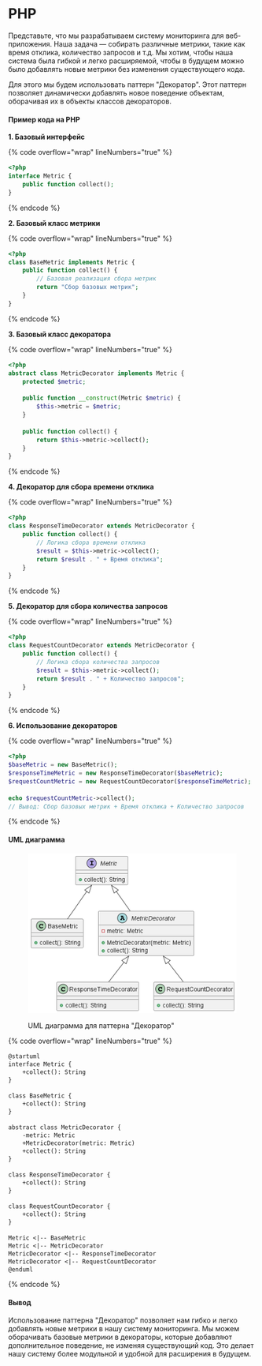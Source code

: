 # PHP

Представьте, что мы разрабатываем систему мониторинга для веб-приложения. Наша задача — собирать различные метрики, такие как время отклика, количество запросов и т.д. Мы хотим, чтобы наша система была гибкой и легко расширяемой, чтобы в будущем можно было добавлять новые метрики без изменения существующего кода.

Для этого мы будем использовать паттерн "Декоратор". Этот паттерн позволяет динамически добавлять новое поведение объектам, оборачивая их в объекты классов декораторов.

#### Пример кода на PHP

**1. Базовый интерфейс**

{% code overflow="wrap" lineNumbers="true" %}
```php
<?php
interface Metric {
    public function collect();
}
```
{% endcode %}

**2. Базовый класс метрики**

{% code overflow="wrap" lineNumbers="true" %}
```php
<?php
class BaseMetric implements Metric {
    public function collect() {
        // Базовая реализация сбора метрик
        return "Сбор базовых метрик";
    }
}
```
{% endcode %}

**3. Базовый класс декоратора**

{% code overflow="wrap" lineNumbers="true" %}
```php
<?php
abstract class MetricDecorator implements Metric {
    protected $metric;

    public function __construct(Metric $metric) {
        $this->metric = $metric;
    }

    public function collect() {
        return $this->metric->collect();
    }
}
```
{% endcode %}

**4. Декоратор для сбора времени отклика**

{% code overflow="wrap" lineNumbers="true" %}
```php
<?php
class ResponseTimeDecorator extends MetricDecorator {
    public function collect() {
        // Логика сбора времени отклика
        $result = $this->metric->collect();
        return $result . " + Время отклика";
    }
}
```
{% endcode %}

**5. Декоратор для сбора количества запросов**

{% code overflow="wrap" lineNumbers="true" %}
```php
<?php
class RequestCountDecorator extends MetricDecorator {
    public function collect() {
        // Логика сбора количества запросов
        $result = $this->metric->collect();
        return $result . " + Количество запросов";
    }
}
```
{% endcode %}

**6. Использование декораторов**

{% code overflow="wrap" lineNumbers="true" %}
```php
<?php
$baseMetric = new BaseMetric();
$responseTimeMetric = new ResponseTimeDecorator($baseMetric);
$requestCountMetric = new RequestCountDecorator($responseTimeMetric);

echo $requestCountMetric->collect();
// Вывод: Сбор базовых метрик + Время отклика + Количество запросов
```
{% endcode %}

#### UML диаграмма

<figure><img src="../../../../../.gitbook/assets/image (2) (1) (1) (1) (1) (1) (1) (1) (1) (1).png" alt=""><figcaption><p>UML диаграмма для паттерна "Декоратор"</p></figcaption></figure>

{% code overflow="wrap" lineNumbers="true" %}
```plantuml
@startuml
interface Metric {
    +collect(): String
}

class BaseMetric {
    +collect(): String
}

abstract class MetricDecorator {
    -metric: Metric
    +MetricDecorator(metric: Metric)
    +collect(): String
}

class ResponseTimeDecorator {
    +collect(): String
}

class RequestCountDecorator {
    +collect(): String
}

Metric <|-- BaseMetric
Metric <|-- MetricDecorator
MetricDecorator <|-- ResponseTimeDecorator
MetricDecorator <|-- RequestCountDecorator
@enduml
```
{% endcode %}

#### Вывод

Использование паттерна "Декоратор" позволяет нам гибко и легко добавлять новые метрики в нашу систему мониторинга. Мы можем оборачивать базовые метрики в декораторы, которые добавляют дополнительное поведение, не изменяя существующий код. Это делает нашу систему более модульной и удобной для расширения в будущем.
